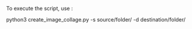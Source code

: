 To execute the script, use :

python3 create_image_collage.py -s source/folder/ -d destination/folder/

